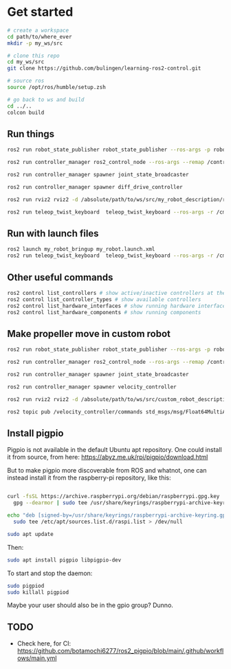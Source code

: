 # Get started

```bash
# create a workspace
cd path/to/where_ever
mkdir -p my_ws/src

# clone this repo
cd my_ws/src
git clone https://github.com/bulingen/learning-ros2-control.git

# source ros
source /opt/ros/humble/setup.zsh

# go back to ws and build
cd ../..
colcon build
```

## Run things

```bash
ros2 run robot_state_publisher robot_state_publisher --ros-args -p robot_description:="$(xacro /absolute/path/to/ws/src/my_robot_description/urdf/my_robot.urdf.xacro)"

ros2 run controller_manager ros2_control_node --ros-args --remap /controller_manager/robot_description:=/robot_description --params-file /absolute/path/to/ws/src/my_robot_bringup/config/my_robot_controllers.yaml

ros2 run controller_manager spawner joint_state_broadcaster

ros2 run controller_manager spawner diff_drive_controller

ros2 run rviz2 rviz2 -d /absolute/path/to/ws/src/my_robot_description/rviz/urdf_config.rviz

ros2 run teleop_twist_keyboard  teleop_twist_keyboard --ros-args -r /cmd_vel:=/diff_drive_controller/cmd_vel -p stamped:=true

```

## Run with launch files

```bash
ros2 launch my_robot_bringup my_robot.launch.xml
ros2 run teleop_twist_keyboard  teleop_twist_keyboard --ros-args -r /cmd_vel:=/diff_drive_controller/cmd_vel -p stamped:=true
```

## Other useful commands

```bash
ros2 control list_controllers # show active/inactive controllers at the moment
ros2 control list_controller_types # show available controllers
ros2 control list_hardware_interfaces # show running hardware interfaces
ros2 control list_hardware_components # show running components
```

## Make propeller move in custom robot

```bash
ros2 run robot_state_publisher robot_state_publisher --ros-args -p robot_description:="$(xacro /absolute/path/to/ws/src/custom_robot_description/urdf/custom_robot.urdf.xacro)"

ros2 run controller_manager ros2_control_node --ros-args --remap /controller_manager/robot_description:=/robot_description --params-file /absolute/path/to/ws/src/custom_robot_bringup/config/custom_robot_controllers.yaml

ros2 run controller_manager spawner joint_state_broadcaster

ros2 run controller_manager spawner velocity_controller

ros2 run rviz2 rviz2 -d /absolute/path/to/ws/src/custom_robot_description/rviz/config2.rviz

ros2 topic pub /velocity_controller/commands std_msgs/msg/Float64MultiArray "data: [1.0]"
```


## Install pigpio

Pigpio is not available in the default Ubuntu apt repository. One could install it from source, from here: https://abyz.me.uk/rpi/pigpio/download.html

But to make pigpio more discoverable from ROS and whatnot, one can instead install it from the raspberry-pi repository, like this:

```bash

curl -fsSL https://archive.raspberrypi.org/debian/raspberrypi.gpg.key | \
  gpg --dearmor | sudo tee /usr/share/keyrings/raspberrypi-archive-keyring.gpg > /dev/null

echo "deb [signed-by=/usr/share/keyrings/raspberrypi-archive-keyring.gpg] http://archive.raspberrypi.org/debian bullseye main" | \
  sudo tee /etc/apt/sources.list.d/raspi.list > /dev/null

sudo apt update
```

Then:

```bash
sudo apt install pigpio libpigpio-dev
```

To start and stop the daemon:

```bash
sudo pigpiod
sudo killall pigpiod
```

Maybe your user should also be in the gpio group? Dunno.

## TODO

- Check here, for CI: https://github.com/botamochi6277/ros2_pigpio/blob/main/.github/workflows/main.yml
